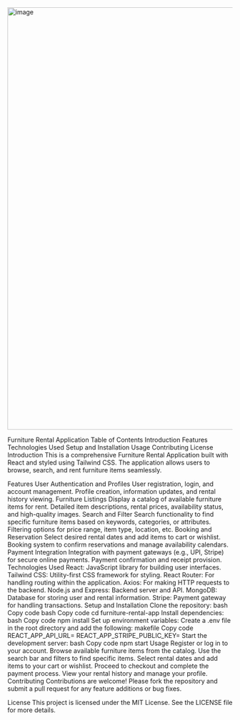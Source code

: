 <img width="947" alt="image" src="https://github.com/AymaanPathan/Odoo-Hackathon/assets/118355098/853edb40-390d-44eb-a648-f4e8817a518e">



Furniture Rental Application
Table of Contents
Introduction
Features
Technologies Used
Setup and Installation
Usage
Contributing
License
Introduction
This is a comprehensive Furniture Rental Application built with React and styled using Tailwind CSS. The application allows users to browse, search, and rent furniture items seamlessly.

Features
User Authentication and Profiles
User registration, login, and account management.
Profile creation, information updates, and rental history viewing.
Furniture Listings
Display a catalog of available furniture items for rent.
Detailed item descriptions, rental prices, availability status, and high-quality images.
Search and Filter
Search functionality to find specific furniture items based on keywords, categories, or attributes.
Filtering options for price range, item type, location, etc.
Booking and Reservation
Select desired rental dates and add items to cart or wishlist.
Booking system to confirm reservations and manage availability calendars.
Payment Integration
Integration with payment gateways (e.g., UPI, Stripe) for secure online payments.
Payment confirmation and receipt provision.
Technologies Used
React: JavaScript library for building user interfaces.
Tailwind CSS: Utility-first CSS framework for styling.
React Router: For handling routing within the application.
Axios: For making HTTP requests to the backend.
Node.js and Express: Backend server and API.
MongoDB: Database for storing user and rental information.
Stripe: Payment gateway for handling transactions.
Setup and Installation
Clone the repository:
bash
Copy code
bash
Copy code
cd furniture-rental-app
Install dependencies:
bash
Copy code
npm install
Set up environment variables:
Create a .env file in the root directory and add the following:
makefile
Copy code
REACT_APP_API_URL=<Your API URL>
REACT_APP_STRIPE_PUBLIC_KEY=<Your Stripe Public Key>
Start the development server:
bash
Copy code
npm start
Usage
Register or log in to your account.
Browse available furniture items from the catalog.
Use the search bar and filters to find specific items.
Select rental dates and add items to your cart or wishlist.
Proceed to checkout and complete the payment process.
View your rental history and manage your profile.
Contributing
Contributions are welcome! Please fork the repository and submit a pull request for any feature additions or bug fixes.

License
This project is licensed under the MIT License. See the LICENSE file for more details.





